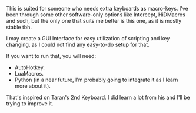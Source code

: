 This is suited for someone who needs extra keyboards as macro-keys.
I've been through some other software-only options like Intercept, HiDMacros and such, but the only one that suits me better is this one, as it is mostly stable tbh.

I may create a GUI Interface for easy utilization of scripting and key changing, as I could not find any easy-to-do setup for that.

If you want to run that, you will need:
- AutoHotkey.
- LuaMacros.
- Python (in a near future, I'm probably going to integrate it as I learn more about it).

That's inspired on Taran's 2nd Keyboard. I did learn a lot from his and I'll be trying to improve it.
